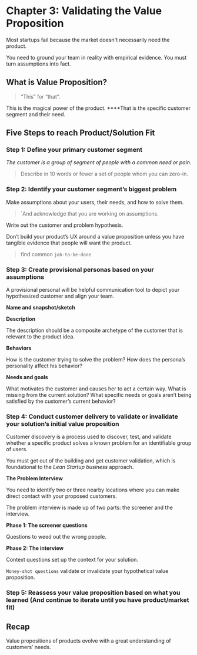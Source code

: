 # Chapter 3: Validating the Value Proposition

Most startups fail because the market doesn't necessarily need the product.

You need to ground your team in reality with empirical evidence. You must turn assumptions into fact.

## **What is Value Proposition?**

> “This” for “that”.

This is the magical power of the product.  ****That is the specific customer segment and their need.

## **Five Steps to reach Product/Solution Fit**

### **Step 1: Define your primary customer segment**

_The customer is a group of segment of people with a common need or pain._

> Describe in 10 words or fewer a set of people whom you can zero-in.

### **Step 2: Identify your customer segment’s biggest problem**

Make assumptions about your users, their needs, and how to solve them.

> \`And acknowledge that you are working on assumptions.

Write out the customer and problem hypothesis.

Don’t build your product’s UX around a value proposition unless you have tangible evidence that people will want the product.

> find common `job-to-be-done`

### **Step 3: Create provisional personas based on your assumptions**

A provisional personal will be helpful communication tool to depict your hypothesized customer and align your team.

**Name and snapshot/sketch**

**Description**

The description should be a composite archetype of the customer that is relevant to the product idea.

**Behaviors**

How is the customer trying to solve the problem? How does the persona’s personality affect his behavior?

**Needs and goals**

What motivates the customer and causes her to act a certain way. What is missing from the current solution? What specific needs or goals aren’t being satisfied by the customer’s current behavior?

### **Step 4: Conduct customer delivery to validate or invalidate your solution’s initial value proposition**

Customer discovery is a process used to discover, test, and validate whether a specific product solves a known problem for an identifiable group of users.

You must get out of the building and get customer validation, which is foundational to the _Lean Startup business_ approach.

**The Problem Interview**

You need to identify two or three nearby locations where you can make direct contact with your proposed customers.

The problem interview is made up of two parts: the screener and the interview.

**Phase 1: The screener questions**

Questions to weed out the wrong people.

**Phase 2: The interview**

Context questions set up the context for your solution.

`Money-shot questions` validate or invalidate your hypothetical value proposition.  


### **Step 5: Reassess your value proposition based on what you learned \(And continue to iterate until you have product/market fit\)**

## **Recap**

Value propositions of products evolve with a great understanding of customers’ needs.



